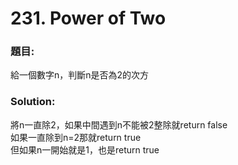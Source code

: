 ﻿<h1>231. Power of Two</h1>

<h3>題目:</h3>
給一個數字n，判斷n是否為2的次方<br>

<h3>Solution:</h3>
將n一直除2，如果中間遇到n不能被2整除就return false<br>
如果一直除到n=2那就return true<br>
但如果n一開始就是1，也是return true
